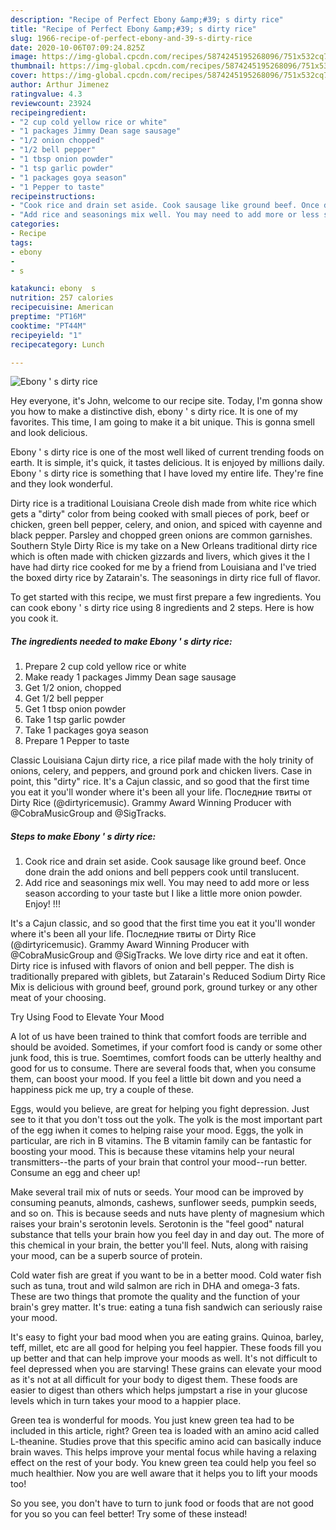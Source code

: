 ```yaml
---
description: "Recipe of Perfect Ebony &amp;#39; s dirty rice"
title: "Recipe of Perfect Ebony &amp;#39; s dirty rice"
slug: 1966-recipe-of-perfect-ebony-and-39-s-dirty-rice
date: 2020-10-06T07:09:24.825Z
image: https://img-global.cpcdn.com/recipes/5874245195268096/751x532cq70/ebony-s-dirty-rice-recipe-main-photo.jpg
thumbnail: https://img-global.cpcdn.com/recipes/5874245195268096/751x532cq70/ebony-s-dirty-rice-recipe-main-photo.jpg
cover: https://img-global.cpcdn.com/recipes/5874245195268096/751x532cq70/ebony-s-dirty-rice-recipe-main-photo.jpg
author: Arthur Jimenez
ratingvalue: 4.3
reviewcount: 23924
recipeingredient:
- "2 cup cold yellow rice or white"
- "1 packages Jimmy Dean sage sausage"
- "1/2 onion chopped"
- "1/2 bell pepper"
- "1 tbsp onion powder"
- "1 tsp garlic powder"
- "1 packages goya season"
- "1 Pepper to taste"
recipeinstructions:
- "Cook rice and drain set aside. Cook sausage like ground beef. Once done drain the add onions and bell peppers cook until translucent."
- "Add rice and seasonings mix well. You may need to add more or less season according to your taste but I like a little more onion powder. Enjoy! !!!"
categories:
- Recipe
tags:
- ebony
- 
- s

katakunci: ebony  s 
nutrition: 257 calories
recipecuisine: American
preptime: "PT16M"
cooktime: "PT44M"
recipeyield: "1"
recipecategory: Lunch

---
```



![Ebony &#39; s dirty rice](https://img-global.cpcdn.com/recipes/5874245195268096/751x532cq70/ebony-s-dirty-rice-recipe-main-photo.jpg)

Hey everyone, it's John, welcome to our recipe site. Today, I'm gonna show you how to make a distinctive dish, ebony &#39; s dirty rice. It is one of my favorites. This time, I am going to make it a bit unique. This is gonna smell and look delicious.

Ebony &#39; s dirty rice is one of the most well liked of current trending foods on earth. It is simple, it's quick, it tastes delicious. It is enjoyed by millions daily. Ebony &#39; s dirty rice is something that I have loved my entire life. They're fine and they look wonderful.

Dirty rice is a traditional Louisiana Creole dish made from white rice which gets a &#34;dirty&#34; color from being cooked with small pieces of pork, beef or chicken, green bell pepper, celery, and onion, and spiced with cayenne and black pepper. Parsley and chopped green onions are common garnishes. Southern Style Dirty Rice is my take on a New Orleans traditional dirty rice which is often made with chicken gizzards and livers, which gives it the I have had dirty rice cooked for me by a friend from Louisiana and I&#39;ve tried the boxed dirty rice by Zatarain&#39;s. The seasonings in dirty rice full of flavor.


To get started with this recipe, we must first prepare a few ingredients. You can cook ebony &#39; s dirty rice using 8 ingredients and 2 steps. Here is how you cook it.

<!--inarticleads1-->

##### The ingredients needed to make Ebony &#39; s dirty rice:

1. Prepare 2 cup cold yellow rice or white
1. Make ready 1 packages Jimmy Dean sage sausage
1. Get 1/2 onion, chopped
1. Get 1/2 bell pepper
1. Get 1 tbsp onion powder
1. Take 1 tsp garlic powder
1. Take 1 packages goya season
1. Prepare 1 Pepper to taste


Classic Louisiana Cajun dirty rice, a rice pilaf made with the holy trinity of onions, celery, and peppers, and ground pork and chicken livers. Case in point, this &#34;dirty&#34; rice. It&#39;s a Cajun classic, and so good that the first time you eat it you&#39;ll wonder where it&#39;s been all your life. Последние твиты от Dirty Rice (@dirtyricemusic). Grammy Award Winning Producer with @CobraMusicGroup and @SigTracks. 

<!--inarticleads2-->

##### Steps to make Ebony &#39; s dirty rice:

1. Cook rice and drain set aside. Cook sausage like ground beef. Once done drain the add onions and bell peppers cook until translucent.
1. Add rice and seasonings mix well. You may need to add more or less season according to your taste but I like a little more onion powder. Enjoy! !!!


It&#39;s a Cajun classic, and so good that the first time you eat it you&#39;ll wonder where it&#39;s been all your life. Последние твиты от Dirty Rice (@dirtyricemusic). Grammy Award Winning Producer with @CobraMusicGroup and @SigTracks. We love dirty rice and eat it often. Dirty rice is infused with flavors of onion and bell pepper. The dish is traditionally prepared with giblets, but Zatarain&#39;s Reduced Sodium Dirty Rice Mix is delicious with ground beef, ground pork, ground turkey or any other meat of your choosing. 

Try Using Food to Elevate Your Mood


A lot of us have been trained to think that comfort foods are terrible and should be avoided. Sometimes, if your comfort food is candy or some other junk food, this is true. Soemtimes, comfort foods can be utterly healthy and good for us to consume. There are several foods that, when you consume them, can boost your mood. If you feel a little bit down and you need a happiness pick me up, try a couple of these.

Eggs, would you believe, are great for helping you fight depression. Just see to it that you don't toss out the yolk. The yolk is the most important part of the egg iwhen it comes to helping raise your mood. Eggs, the yolk in particular, are rich in B vitamins. The B vitamin family can be fantastic for boosting your mood. This is because these vitamins help your neural transmitters--the parts of your brain that control your mood--run better. Consume an egg and cheer up!

Make several trail mix of nuts or seeds. Your mood can be improved by consuming peanuts, almonds, cashews, sunflower seeds, pumpkin seeds, and so on. This is because seeds and nuts have plenty of magnesium which raises your brain's serotonin levels. Serotonin is the "feel good" natural substance that tells your brain how you feel day in and day out. The more of this chemical in your brain, the better you'll feel. Nuts, along with raising your mood, can be a superb source of protein.

Cold water fish are great if you want to be in a better mood. Cold water fish such as tuna, trout and wild salmon are rich in DHA and omega-3 fats. These are two things that promote the quality and the function of your brain's grey matter. It's true: eating a tuna fish sandwich can seriously raise your mood. 

It's easy to fight your bad mood when you are eating grains. Quinoa, barley, teff, millet, etc are all good for helping you feel happier. These foods fill you up better and that can help improve your moods as well. It's not difficult to feel depressed when you are starving! These grains can elevate your mood as it's not at all difficult for your body to digest them. These foods are easier to digest than others which helps jumpstart a rise in your glucose levels which in turn takes your mood to a happier place.

Green tea is wonderful for moods. You just knew green tea had to be included in this article, right? Green tea is loaded with an amino acid called L-theanine. Studies prove that this specific amino acid can basically induce brain waves. This helps improve your mental focus while having a relaxing effect on the rest of your body. You knew green tea could help you feel so much healthier. Now you are well aware that it helps you to lift your moods too!

So you see, you don't have to turn to junk food or foods that are not good for you so you can feel better! Try some of these instead!

